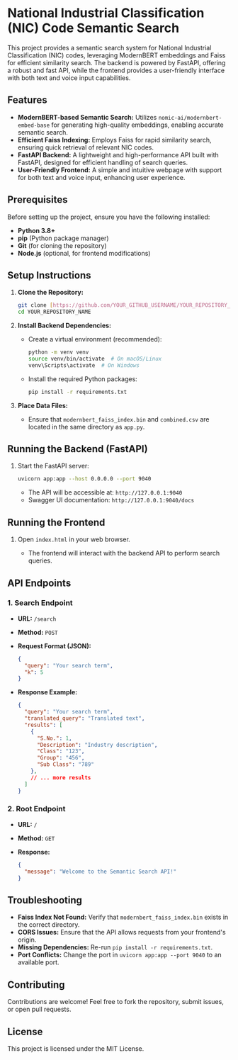 # National Industrial Classification (NIC) Code Semantic Search

This project provides a semantic search system for National Industrial Classification (NIC) codes, leveraging ModernBERT embeddings and Faiss for efficient similarity search. The backend is powered by FastAPI, offering a robust and fast API, while the frontend provides a user-friendly interface with both text and voice input capabilities.

## Features

* **ModernBERT-based Semantic Search:** Utilizes `nomic-ai/modernbert-embed-base` for generating high-quality embeddings, enabling accurate semantic search.
* **Efficient Faiss Indexing:** Employs Faiss for rapid similarity search, ensuring quick retrieval of relevant NIC codes.
* **FastAPI Backend:** A lightweight and high-performance API built with FastAPI, designed for efficient handling of search queries.
* **User-Friendly Frontend:** A simple and intuitive webpage with support for both text and voice input, enhancing user experience.

## Prerequisites

Before setting up the project, ensure you have the following installed:

* **Python 3.8+**
* **pip** (Python package manager)
* **Git** (for cloning the repository)
* **Node.js** (optional, for frontend modifications)

## Setup Instructions

1.  **Clone the Repository:**

    ```bash
    git clone [https://github.com/YOUR_GITHUB_USERNAME/YOUR_REPOSITORY_NAME.git](https://github.com/YOUR_GITHUB_USERNAME/YOUR_REPOSITORY_NAME.git)
    cd YOUR_REPOSITORY_NAME
    ```

2.  **Install Backend Dependencies:**

    * Create a virtual environment (recommended):

        ```bash
        python -m venv venv
        source venv/bin/activate  # On macOS/Linux
        venv\Scripts\activate  # On Windows
        ```

    * Install the required Python packages:

        ```bash
        pip install -r requirements.txt
        ```

3.  **Place Data Files:**

    * Ensure that `modernbert_faiss_index.bin` and `combined.csv` are located in the same directory as `app.py`.

## Running the Backend (FastAPI)

1.  Start the FastAPI server:

    ```bash
    uvicorn app:app --host 0.0.0.0 --port 9040
    ```

    * The API will be accessible at: `http://127.0.0.1:9040`
    * Swagger UI documentation: `http://127.0.0.1:9040/docs`

## Running the Frontend

1.  Open `index.html` in your web browser.

    * The frontend will interact with the backend API to perform search queries.

## API Endpoints

### 1. Search Endpoint

* **URL:** `/search`
* **Method:** `POST`
* **Request Format (JSON):**

    ```json
    {
      "query": "Your search term",
      "k": 5
    }
    ```

* **Response Example:**

    ```json
    {
      "query": "Your search term",
      "translated_query": "Translated text",
      "results": [
        {
          "S.No.": 1,
          "Description": "Industry description",
          "Class": "123",
          "Group": "456",
          "Sub Class": "789"
        },
        // ... more results
      ]
    }
    ```

### 2. Root Endpoint

* **URL:** `/`
* **Method:** `GET`
* **Response:**

    ```json
    {
      "message": "Welcome to the Semantic Search API!"
    }
    ```

## Troubleshooting

* **Faiss Index Not Found:** Verify that `modernbert_faiss_index.bin` exists in the correct directory.
* **CORS Issues:** Ensure that the API allows requests from your frontend's origin.
* **Missing Dependencies:** Re-run `pip install -r requirements.txt`.
* **Port Conflicts:** Change the port in `uvicorn app:app --port 9040` to an available port.

## Contributing

Contributions are welcome! Feel free to fork the repository, submit issues, or open pull requests.

## License

This project is licensed under the MIT License.
